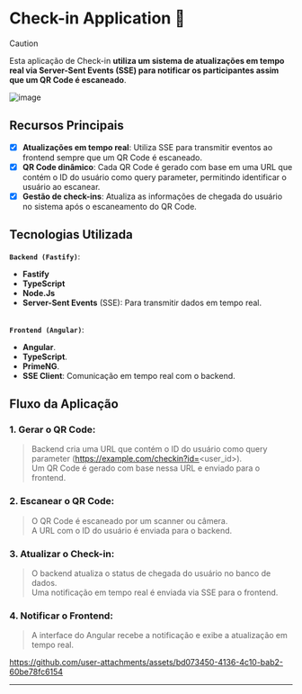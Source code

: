 # Check-in Application 🚀

> [!CAUTION]
> Esta aplicação de Check-in **utiliza um sistema de atualizações em tempo real via Server-Sent Events (SSE) para notificar os participantes assim que um QR Code é escaneado**. 

![image](https://github.com/user-attachments/assets/68b1a6c8-5d5e-4e45-9492-4e3a8567214a)


## Recursos Principais
- [x] **Atualizações em tempo real**: Utiliza SSE para transmitir eventos ao frontend sempre que um QR Code é escaneado. <br>
- [x] **QR Code dinâmico**: Cada QR Code é gerado com base em uma URL que contém o ID do usuário como query parameter, permitindo identificar o usuário ao escanear. <br>
- [x] **Gestão de check-ins**: Atualiza as informações de chegada do usuário no sistema após o escaneamento do QR Code.
      
## Tecnologias Utilizada
**`Backend (Fastify)`**: <br>
* **Fastify** <br>
* **TypeScript** <br>
* **Node.Js**
* **Server-Sent Events** (SSE): Para transmitir dados em tempo real. <br><br>

**`Frontend (Angular)`**:
* **Angular**.
* **TypeScript**.
* **PrimeNG**.
* **SSE Client**: Comunicação em tempo real com o backend.
  
## Fluxo da Aplicação
### 1. Gerar o QR Code:
> Backend cria uma URL que contém o ID do usuário como query parameter (https://example.com/checkin?id=<user_id>). <br>
> Um QR Code é gerado com base nessa URL e enviado para o frontend.

### 2. Escanear o QR Code:
> O QR Code é escaneado por um scanner ou câmera. <br>
> A URL com o ID do usuário é enviada para o backend.

### 3. Atualizar o Check-in:
> O backend atualiza o status de chegada do usuário no banco de dados. <br>
> Uma notificação em tempo real é enviada via SSE para o frontend.

### 4. Notificar o Frontend:
> A interface do Angular recebe a notificação e exibe a atualização em tempo real.

https://github.com/user-attachments/assets/bd073450-4136-4c10-bab2-60be78fc6154

<hr>
